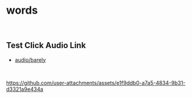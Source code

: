 # words

<br/>

## Test Click Audio Link

- [audio/barely](barely)

<br/>


https://github.com/user-attachments/assets/e1f9ddb0-a7a5-4834-9b31-d3321a9e434a

